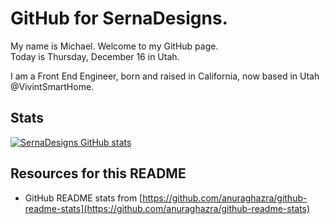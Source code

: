 # GitHub for SernaDesigns.

My name is Michael. Welcome to my GitHub page.  
Today is Thursday, December 16 in Utah.  

I am a Front End Engineer, born and raised in California, now based in Utah @VivintSmartHome.

## Stats

[![SernaDesigns GitHub stats](https://github-readme-stats.vercel.app/api?username=sernadesigns&count_private=true&show_icons=true&theme=great-gatsby&custom_title=SernaDesigns%20GitHub%20Stats)](https://github.com/sernadesigns/github-readme-stats)

## Resources for this README

- GitHub README stats from [https://github.com/anuraghazra/github-readme-stats](https://github.com/anuraghazra/github-readme-stats)

<!--
**sernadesigns/sernadesigns** is a ✨ _special_ ✨ repository because its `README.md` (this file) appears on your GitHub profile.

Here are some ideas to get you started:

- 🔭 I’m currently working on ...
- 🌱 I’m currently learning ...
- 👯 I’m looking to collaborate on ...
- 🤔 I’m looking for help with ...
- 💬 Ask me about ...
- 📫 How to reach me: ...
- 😄 Pronouns: ...
- ⚡ Fun fact: ...
-->